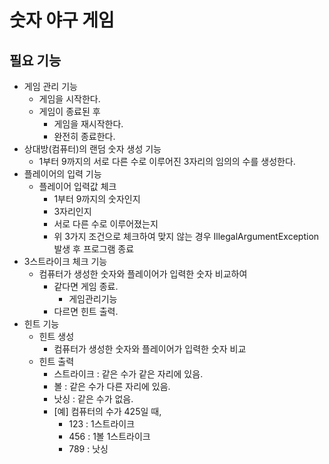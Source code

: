 # 숫자 야구 게임
## 필요 기능
* 게임 관리 기능
  * 게임을 시작한다.
  * 게임이 종료된 후
    * 게임을 재시작한다.
    * 완전히 종료한다.
* 상대방(컴퓨터)의 랜덤 숫자 생성 기능
  * 1부터 9까지의 서로 다른 수로 이루어진 3자리의 임의의 수를 생성한다.
* 플레이어의 입력 기능
  * 플레이어 입력값 체크
    * 1부터 9까지의 숫자인지
    * 3자리인지
    * 서로 다른 수로 이루어졌는지
    * 위 3가지 조건으로 체크하여 맞지 않는 경우 IllegalArgumentException 발생 후 프로그램 종료
* 3스트라이크 체크 기능
  * 컴퓨터가 생성한 숫자와 플레이어가 입력한 숫자 비교하여
    * 같다면 게임 종료.
      * 게임관리기능
    * 다르면 힌트 출력.
* 힌트 기능
  * 힌트 생성
    * 컴퓨터가 생성한 숫자와 플레이어가 입력한 숫자 비교
  * 힌트 출력
    * 스트라이크 : 같은 수가 같은 자리에 있음.
    * 볼 : 같은 수가 다른 자리에 있음.
    * 낫싱 : 같은 수가 없음.
    * [예] 컴퓨터의 수가 425일 때,
      * 123 : 1스트라이크
      * 456 : 1볼 1스트라이크
      * 789 : 낫싱